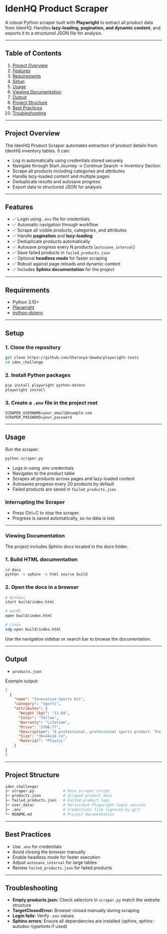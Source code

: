 # IdenHQ Product Scraper

A robust Python scraper built with **Playwright** to extract all product data from IdenHQ. Handles **lazy-loading, pagination, and dynamic content**, and exports it to a structured JSON file for analysis.

---

## Table of Contents

1. [Project Overview](#project-overview)  
2. [Features](#features)  
3. [Requirements](#requirements)  
4. [Setup](#setup)  
5. [Usage](#usage)  
6. [Viewing Documentation](#viewing-documentation)  
7. [Output](#output)  
8. [Project Structure](#project-structure)  
9. [Best Practices](#best-practices)  
10. [Troubleshooting](#troubleshooting)  

---

## Project Overview

The IdenHQ Product Scraper automates extraction of product details from IdenHQ inventory tables. It can:

- Log in automatically using credentials stored securely  
- Navigate through Start Journey → Continue Search → Inventory Section  
- Scrape all products including categories and attributes  
- Handle lazy-loaded content and multiple pages  
- Deduplicate results and autosave progress  
- Export data to structured JSON for analysis  

---

## Features

- ✅ Login using `.env` file for credentials  
- ✅ Automatic navigation through workflow  
- ✅ Scrape all visible products, categories, and attributes  
- ✅ Handle **pagination** and **lazy-loading**  
- ✅ Deduplicate products automatically  
- ✅ Autosave progress every N products (`autosave_interval`)  
- ✅ Save failed products in `failed_products.json`  
- ✅ Optional **headless mode** for faster scraping  
- ✅ Robust against page reloads and dynamic content  
- ✅ Includes **Sphinx documentation** for the project  

---

## Requirements

- Python 3.10+  
- [Playwright](https://playwright.dev/python/)  
- [python-dotenv](https://pypi.org/project/python-dotenv/)  

---

## Setup

### 1. Clone the repository

```bash
git clone https://github.com/Sharanya-Gowda/playwright-tests
cd iden_challenge
```

### 2. Install Python packages

```bash
pip install playwright python-dotenv
playwright install
```

### 3. Create a `.env` file in the project root

```env
SCRAPER_USERNAME=your_email@example.com
SCRAPER_PASSWORD=your_password
```

---

## Usage

Run the scraper:

```bash
python scraper.py
```

- Logs in using .env credentials
- Navigates to the product table
- Scrapes all products across pages and lazy-loaded content
- Autosaves progress every 20 products by default
- Failed products are saved in `failed_products.json`

### Interrupting the Scraper

- Press Ctrl+C to stop the scraper.
- Progress is saved automatically, so no data is lost.

---

### Viewing Documentation

The project includes Sphinx docs located in the docs folder.

### 1. Build HTML documentation

```bash
cd docs
python -m sphinx -b html source build
```

### 2. Open the docs in a browser

```bash
# Windows
start build/index.html

# macOS
open build/index.html

# Linux
xdg-open build/index.html
```
Use the navigation sidebar or search bar to browse the documentation.

---

## Output

- `products.json`

Example output:

```json
[
  {
    "name": "Innovative Sports Kit",
    "category": "Sports",
    "attributes": {
      "Weight (kg)": "11.68",
      "Color": "Yellow",
      "Warranty": "Lifetime",
      "Price": "$708.77",
      "Description": "A professional, professional sports product. The Innovative Sports Kit is designed for maximum performance and user satisfaction.",
      "Size": "30×44×24 cm",
      "Material": "Plastic"
    }
}
]
```

---

## Project Structure

```bash
iden_challenge/
├─ scraper.py             # Main scraper script
├─ products.json          # Scraped product data
├─ failed_products.json   # Failed product logs
├─ user_data/             # Persistent Playwright login session
├─ .env                   # Credentials file (ignored by git)
└─ README.md              # Project documentation
```

---

## Best Practices

- Use `.env` for credentials
- Avoid closing the browser manually
- Enable headless mode for faster execution
- Adjust `autosave_interval` for large tables
- Review `failed_products.json` for failed products

---

## Troubleshooting

- **Empty products.json:** Check selectors in `scraper.py` match the website structure
- **TargetClosedError:** Browser closed manually during scraping
- **Login fails:** Verify `.env` values
- **Sphinx errors**: Ensure all dependencies are installed (sphinx, sphinx-autodoc-typehints if used)
